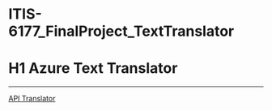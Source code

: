 # ITIS-6177_FinalProject_TextTranslator
# H1 **Azure Text Translator**
---
[API Translator ](https://azure.microsoft.com/en-us/services/cognitive-services/translator/)


